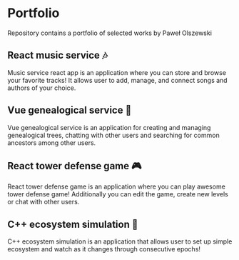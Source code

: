 # Portfolio

Repository contains a portfolio of selected works by Paweł Olszewski

## React music service 🎶

Music service react app is an application where you can store and browse your favorite tracks! It allows user to add, manage, and connect songs and authors of your choice.

## Vue genealogical service 🌳

Vue genealogical service is an application for creating and managing genealogical trees, chatting with other users and searching for common ancestors among other users.

## React tower defense game 🎮

React tower defense game is an application where you can play awesome tower defense game! Additionally you can edit the game, create new levels or chat with other users.

## C++ ecosystem simulation 🐑

C++ ecosystem simulation is an application that allows user to set up simple ecosystem and watch as it changes through consecutive epochs!
